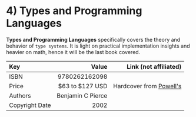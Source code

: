 # 4) Types and Programming Languages

**Types and Programming Languages** specifically covers the theory and behavior of `type systems`. It is light on practical implementation insights and heavier on math, hence it will be the last book covered.

| Key   |             Value |                                                                          Link (not affiliated) |
|:------|------------------:|-----------------------------------------------------------------------------------------------:|
| ISBN  |     9780262162098 |                                                                                                |
| Price |   $63 to $127 USD | Hardcover from [Powell's](https://www.powells.com/book/types-programming-languages-9780262162098) |
| Authors | Benjamin C Pierce |                                                                                                |
| Copyright Date |              2002 |                                                                                                | 
